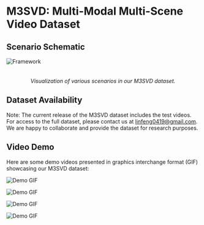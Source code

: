 # M3SVD: Multi-Modal Multi-Scene Video Dataset

## Scenario Schematic
<div>
    <img src="https://github.com/Linfeng-Tang/M3SVD/blob/main/Video/Demo/datasets.png" alt="Framework" style="display:inline-block;margin-right:20px;margin-bottom:20px;">
</div>
<p align="center">
    <em>Visualization of various scenarios in our M3SVD dataset.</em>
</p>

## Dataset Availability
Note: The current release of the M3SVD dataset includes the test videos. 
For access to the full dataset, please contact us at linfeng0419@gmail.com. We are happy to collaborate and provide the dataset for research purposes.

## Video Demo
Here are some demo videos presented in graphics interchange format (GIF) showcasing our M3SVD dataset:


![Demo GIF](https://github.com/Linfeng-Tang/M3SVD/blob/main/Video/Demo/0118_1803.gif)

![Demo GIF](https://github.com/Linfeng-Tang/M3SVD/blob/main/Video/Demo/1230_1154.gif)

![Demo GIF](https://github.com/Linfeng-Tang/M3SVD/blob/main/Video/Demo/0114_1551.gif)

![Demo GIF](https://github.com/Linfeng-Tang/M3SVD/blob/main/Video/Demo/0115_1831.gif)

